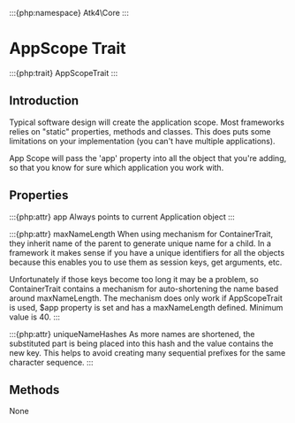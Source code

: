 :::{php:namespace} Atk4\Core
:::

# AppScope Trait

:::{php:trait} AppScopeTrait
:::

## Introduction

Typical software design will create the application scope. Most frameworks
relies on "static" properties, methods and classes. This does puts some
limitations on your implementation (you can't have multiple applications).

App Scope will pass the 'app' property into all the object that you're adding,
so that you know for sure which application you work with.

## Properties

:::{php:attr} app
Always points to current Application object
:::

:::{php:attr} maxNameLength
When using mechanism for ContainerTrait, they inherit name of the parent to
generate unique name for a child. In a framework it makes sense if you have
a unique identifiers for all the objects because this enables you to use
them as session keys, get arguments, etc.

Unfortunately if those keys become too long it may be a problem, so
ContainerTrait contains a mechanism for auto-shortening the name based
around maxNameLength. The mechanism does only work if AppScopeTrait is
used, $app property is set and has a maxNameLength defined.
Minimum value is 40.
:::

:::{php:attr} uniqueNameHashes
As more names are shortened, the substituted part is being placed into
this hash and the value contains the new key. This helps to avoid creating
many sequential prefixes for the same character sequence.
:::

## Methods

None
